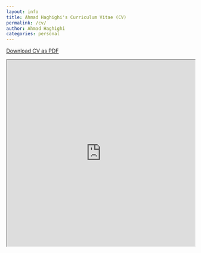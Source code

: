 ```yaml
---
layout: info
title: Ahmad Haghighi's Curriculum Vitae (CV)
permalink: /cv/
author: Ahmad Haghighi
categories: personal
---
```



[Download CV as PDF](https://haghighi.fedorapeople.org/haghighi_cv.pdf)

<iframe src="https://haghighi.fedorapeople.org/haghighi_cv.pdf" width="100%" height="500px"></iframe>
